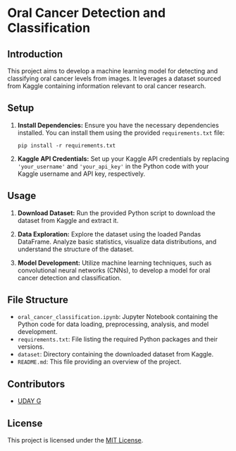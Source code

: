# Oral Cancer Detection and Classification

## Introduction
This project aims to develop a machine learning model for detecting and classifying oral cancer levels from images. It leverages a dataset sourced from Kaggle containing information relevant to oral cancer research.

## Setup
1. **Install Dependencies:** Ensure you have the necessary dependencies installed. You can install them using the provided `requirements.txt` file:

    ```
    pip install -r requirements.txt
    ```

2. **Kaggle API Credentials:** Set up your Kaggle API credentials by replacing `'your_username'` and `'your_api_key'` in the Python code with your Kaggle username and API key, respectively.

## Usage
1. **Download Dataset:** Run the provided Python script to download the dataset from Kaggle and extract it.

2. **Data Exploration:** Explore the dataset using the loaded Pandas DataFrame. Analyze basic statistics, visualize data distributions, and understand the structure of the dataset.

3. **Model Development:** Utilize machine learning techniques, such as convolutional neural networks (CNNs), to develop a model for oral cancer detection and classification.

## File Structure
- `oral_cancer_classification.ipynb`: Jupyter Notebook containing the Python code for data loading, preprocessing, analysis, and model development.
- `requirements.txt`: File listing the required Python packages and their versions.
- `dataset`: Directory containing the downloaded dataset from Kaggle.
- `README.md`: This file providing an overview of the project.

## Contributors
- [UDAY G](https://github.com/oxBinaryBrain)

## License
This project is licensed under the [MIT License](LICENSE).
